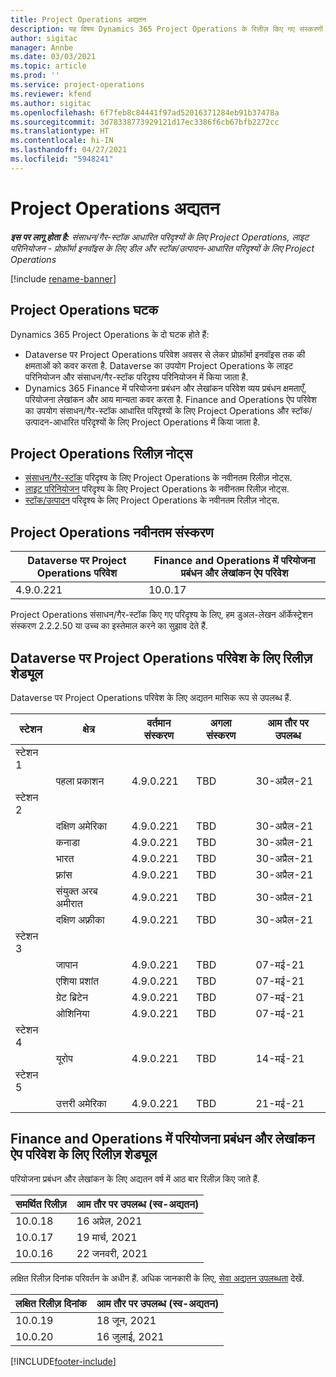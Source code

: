 ```yaml
---
title: Project Operations अद्यतन
description: यह विषय Dynamics 365 Project Operations के रिलीज़ किए गए संस्करणों के बारे में जानकारी प्रदान करता है.
author: sigitac
manager: Annbe
ms.date: 03/03/2021
ms.topic: article
ms.prod: ''
ms.service: project-operations
ms.reviewer: kfend
ms.author: sigitac
ms.openlocfilehash: 6f7feb8c84441f97ad52016371284eb91b37478a
ms.sourcegitcommit: 3d78338773929121d17ec3386f6cb67bfb2272cc
ms.translationtype: HT
ms.contentlocale: hi-IN
ms.lasthandoff: 04/27/2021
ms.locfileid: "5948241"
---
```

# <a name="project-operations-updates"></a>Project Operations अद्यतन

_**इस पर लागू होता है:** संसाधन/गैर-स्टॉक आधारित परिदृश्यों के लिए Project Operations, लाइट परिनियोजन - प्रोफ़ॉर्मा इनवॉइस के लिए डील और स्टॉक/उत्पादन-आधारित परिदृश्यों के लिए Project Operations_

[!include [rename-banner](~/includes/cc-data-platform-banner.md)]

## <a name="project-operations-components"></a>Project Operations घटक

Dynamics 365 Project Operations के दो घटक होते हैं:

- Dataverse पर Project Operations परिवेश अवसर से लेकर प्रोफ़ॉर्मा इनवॉइस तक की क्षमताओं को कवर करता है. Dataverse का उपयोग Project Operations के लाइट परिनियोजन और संसाधन/गैर-स्टॉक परिदृश्य परिनियोजन में किया जाता है.
- Dynamics 365 Finance में परियोजना प्रबंधन और लेखांकन परिवेश व्यय प्रबंधन क्षमताएँ, परियोजना लेखांकन और आय मान्यता कवर करता है. Finance and Operations ऐप परिवेश का उपयोग संसाधन/गैर-स्टॉक आधारित परिदृश्यों के लिए Project Operations और स्टॉक/उत्पादन-आधारित परिदृश्यों के लिए Project Operations में किया जाता है.

## <a name="project-operations-release-notes"></a>Project Operations रिलीज़ नोट्स
- [संसाधन/गैर-स्टॉक](whats-new-apr-2021-resource-based.md) परिदृश्य के लिए Project Operations के नवीनतम रिलीज़ नोट्स.
- [लाइट परिनियोजन](../pro/whats-new/whats-new-apr-2021-lite.md) परिदृश्य के लिए Project Operations के नवीनतम रिलीज़ नोट्स.
- [स्टॉक/उत्पादन](../prod-pma/whats-new/whats-new-mar-2021-stocked.md) परिदृश्य के लिए Project Operations के नवीनतम रिलीज़ नोट्स.

## <a name="project-operations-latest-version"></a>Project Operations नवीनतम संस्करण

| Dataverse पर Project Operations परिवेश | Finance and Operations में परियोजना प्रबंधन और लेखांकन ऐप परिवेश | 
| --- | --- |
| 4.9.0.221 | 10.0.17 |

Project Operations संसाधन/गैर-स्टॉक किए गए परिदृश्य के लिए, हम डुअल-लेखन ऑर्केस्ट्रेशन संस्करण 2.2.2.50 या उच्च का इस्तेमाल करने का सुझाव देते हैं.

## <a name="release-schedule-for-project-operations-on-dataverse-environment"></a>Dataverse पर Project Operations परिवेश के लिए रिलीज़ शेड्यूल

Dataverse पर Project Operations परिवेश के लिए अद्यतन मासिक रूप से उपलब्ध हैं. 

| स्टेशन   | क्षेत्र        | वर्तमान संस्करण | अगला संस्करण | आम तौर पर उपलब्ध |
|-----------|---------------|-----------------|--------------|---------------------|
| स्टेशन 1 |   &nbsp;      |    &nbsp;       | &nbsp;       |      &nbsp;         |
|   &nbsp;  | पहला प्रकाशन |  4.9.0.221       | TBD     | 30-अप्रैल-21           |
| स्टेशन 2 |   &nbsp;      |    &nbsp;       | &nbsp;       |      &nbsp;         |
|   &nbsp;  | दक्षिण अमेरिका |  4.9.0.221       | TBD     | 30-अप्रैल-21           |
|    &nbsp; | कनाडा        |  4.9.0.221       | TBD     | 30-अप्रैल-21           |
|   &nbsp;  | भारत         |  4.9.0.221       | TBD     | 30-अप्रैल-21           |
|   &nbsp;  | फ़्रांस         |  4.9.0.221       | TBD     | 30-अप्रैल-21           |
|   &nbsp;  | संयुक्त अरब अमीरात         |  4.9.0.221       | TBD     | 30-अप्रैल-21           |
|   &nbsp;  | दक्षिण अफ़्रीका         |  4.9.0.221       | TBD     | 30-अप्रैल-21           |
| स्टेशन 3  |      &nbsp;   |     &nbsp;      |     &nbsp;   |      &nbsp;         |
|   &nbsp;  | जापान         |  4.9.0.221       | TBD     | 07-मई-21           |
|   &nbsp;  | एशिया प्रशांत  |  4.9.0.221       | TBD     | 07-मई-21           |
|   &nbsp;  | ग्रेट ब्रिटेन |  4.9.0.221       | TBD     | 07-मई-21           |
|   &nbsp;  | ओशिनिया       |  4.9.0.221       | TBD     | 07-मई-21           |
| स्टेशन 4 |     &nbsp;    |     &nbsp;      |     &nbsp;   |      &nbsp;         |
|   &nbsp;  | यूरोप        |  4.9.0.221       | TBD     | 14-मई-21           |
| स्टेशन 5 |     &nbsp;    |     &nbsp;      |     &nbsp;   |      &nbsp;         |
|   &nbsp;  | उत्तरी अमेरिका |  4.9.0.221       | TBD     | 21-मई-21           |

## <a name="release-schedule-for-project-management-and-accounting-in-the-finance-and-operations-apps-environment"></a>Finance and Operations में परियोजना प्रबंधन और लेखांकन ऐप परिवेश के लिए रिलीज़ शेड्यूल

परियोजना प्रबंधन और लेखांकन के लिए अद्यतन वर्ष में आठ बार रिलीज़ किए जाते हैं.

| समर्थित रिलीज़ | आम तौर पर उपलब्ध (स्व-अद्यतन) |
| --- | --- |
| 10.0.18 | 16 अप्रेल, 2021 |
| 10.0.17 | 19 मार्च, 2021 |
| 10.0.16 | 22 जनवरी, 2021 |


लक्षित रिलीज़ दिनांक परिवर्तन के अधीन हैं. अधिक जानकारी के लिए, [सेवा अद्यतन उपलब्धता](/dynamics365/fin-ops-core/fin-ops/get-started/public-preview-releases?toc=%2fdynamics365%2ffinance%2ftoc.json) देखें.

| लक्षित रिलीज़ दिनांक | आम तौर पर उपलब्ध (स्व-अद्यतन) |
| --- | --- |
| 10.0.19 | 18 जून, 2021 |
| 10.0.20 | 16 जुलाई, 2021 |


[!INCLUDE[footer-include](../includes/footer-banner.md)]